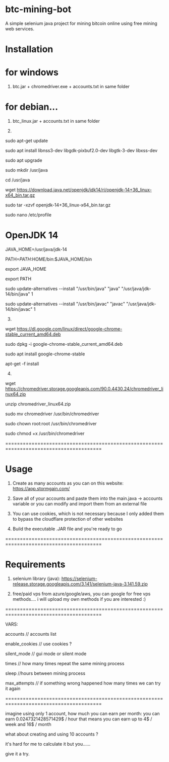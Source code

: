 # btc-mining-bot

A simple selenium java project for mining bitcoin online using free mining web services.

# Installation

# for windows
1) btc.jar + chromedriver.exe + accounts.txt in same folder 

# for debian...

1) btc_linux.jar + accounts.txt in same folder 


2)
sudo apt-get update

sudo apt install libnss3-dev libgdk-pixbuf2.0-dev libgtk-3-dev libxss-dev

sudo apt upgrade

sudo mkdir /usr/java

cd /usr/java

wget https://download.java.net/openjdk/jdk14/ri/openjdk-14+36_linux-x64_bin.tar.gz

sudo tar -xzvf openjdk-14+36_linux-x64_bin.tar.gz

sudo nano /etc/profile


# OpenJDK 14

JAVA_HOME=/usr/java/jdk-14

PATH=$PATH:$HOME/bin:$JAVA_HOME/bin

export JAVA_HOME

export PATH

sudo update-alternatives --install "/usr/bin/java" "java" "/usr/java/jdk-14/bin/java" 1

sudo update-alternatives --install "/usr/bin/javac" "javac" "/usr/java/jdk-14/bin/javac" 1

3)
wget https://dl.google.com/linux/direct/google-chrome-stable_current_amd64.deb

sudo dpkg -i google-chrome-stable_current_amd64.deb

sudo apt install google-chrome-stable

apt-get -f install

4)
wget https://chromedriver.storage.googleapis.com/90.0.4430.24/chromedriver_linux64.zip

unzip chromedriver_linux64.zip

sudo mv chromedriver /usr/bin/chromedriver

sudo chown root:root /usr/bin/chromedriver

sudo chmod +x /usr/bin/chromedriver




=======================================================================================

# Usage

1) Create as many accounts as you can on this website:
https://app.stormgain.com/

2) Save all of your accounts and paste them into the main.java -> accounts variable or you can modify and import them from an external file

4) You can use cookies, which is not necessary because I only added them to bypass the cloudflare protection of other websites

6) Build the executable .JAR file and you're ready to go


=======================================================================================

# Requirements

1) selenium library (java):
https://selenium-release.storage.googleapis.com/3.141/selenium-java-3.141.59.zip

2) free/paid vps from azure/google/aws, you can google for free vps methods.... i will upload my own methods if you are interested :)

=======================================================================================

VARS:

accounts // accounts list

enable_cookies // use cookies ?

silent_mode // gui mode or silent mode

times // how many times repeat the same mining process

sleep //hours between mining process

max_attempts // if something wrong happened how many times we can try it again


=======================================================================================

imagine using only 1 account, how much you can earn per month:
you can earn 0.0247321428571429$ / hour
that means you can earn up to 4$ / week
and 16$ / month



what about creating and using 10 accounts ?

it's hard for me to calculate it but you......

give it a try.

